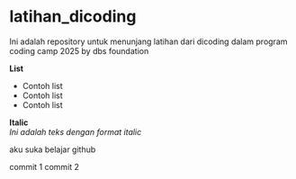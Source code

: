 # latihan_dicoding
Ini adalah repository untuk menunjang latihan dari dicoding dalam program coding camp 2025 by dbs foundation

**List**
- Contoh list
- Contoh list
- Contoh list

**Italic**  
*Ini adalah teks dengan format italic*

aku suka belajar github

commit 1
commit 2
